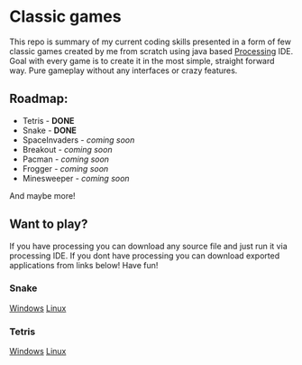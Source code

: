 # Classic games
This repo is summary of my current coding skills presented in a form of few classic games created by me from scratch using java based
[Processing](https://processing.org/) IDE. Goal with every game is to create it in the most simple, straight forward way. Pure gameplay without any interfaces or crazy features.

## Roadmap:
* Tetris - **DONE**
* Snake - **DONE**
* SpaceInvaders - *coming soon*
* Breakout - *coming soon*
* Pacman - *coming soon*
* Frogger - *coming soon*
* Minesweeper - *coming soon*

And maybe more!



## Want to play?
If you have processing you can download any source file and just run it via processing IDE. If you dont have processing you can download exported applications from links below! Have fun!

### Snake
[Windows](https://drive.google.com/open?id=1AKfwnhJ1ts5v3HZ8sBrYTU6QDy3y1ZaR)
[Linux](https://drive.google.com/open?id=1OuX8p7iIZtEXSlZWcNoMPKeL8xXCf1sJ)

### Tetris
[Windows](https://drive.google.com/open?id=1J1--KHd5Kzanm2BkKUlM23yW0FMPRhuA)
[Linux](https://drive.google.com/open?id=18ULLImNbNNjHW4ahzYaYEIObxLD2xTQ-)
